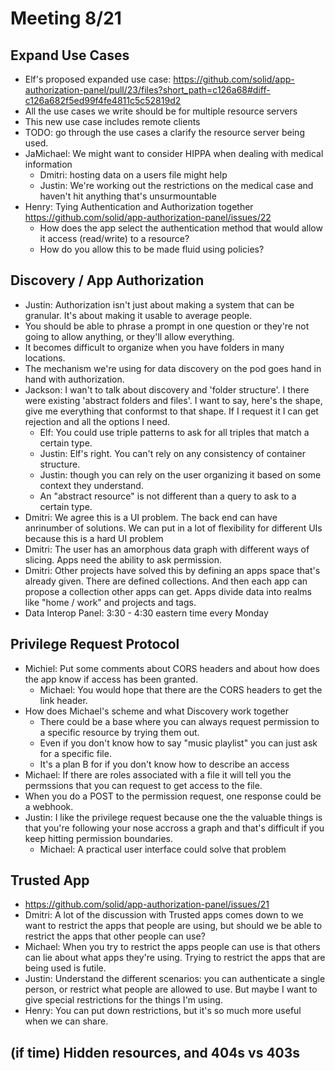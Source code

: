# Meeting 8/21

## Expand Use Cases
 - Elf's proposed expanded use case: https://github.com/solid/app-authorization-panel/pull/23/files?short_path=c126a68#diff-c126a682f5ed99f4fe4811c5c52819d2
 - All the use cases we write should be for multiple resource servers
 - This new use case includes remote clients
 - TODO: go through the use cases a clarify the resource server being used.
 - JaMichael: We might want to consider HIPPA when dealing with medical information
     - Dmitri: hosting data on a users file might help
     - Justin: We're working out the restrictions on the medical case and haven't hit anything that's unsurmountable
 - Henry: Tying Authentication and Authorization together https://github.com/solid/app-authorization-panel/issues/22
     - How does the app select the authentication method that would allow it access (read/write) to a resource? 
     - How do you allow this to be made fluid using policies?

## Discovery / App Authorization
- Justin: Authorization isn't just about making a system that can be granular. It's about making it usable to average people.
- You should be able to phrase a prompt in one question or they're not going to allow anything, or they'll allow everything.
- It becomes difficult to organize when you have folders in many locations.
- The mechanism we're using for data discovery on the pod goes hand in hand with authorization.
- Jackson: I wan't to talk about discovery and 'folder structure'. I there were existing 'abstract folders and files'. I want to say, here's the shape, give me everything that conformst to that shape. If I request it I can get rejection and all the options I need.
    - Elf: You could use triple patterns to ask for all triples that match a certain type.
    - Justin: Elf's right. You can't rely on any consistency of container structure.
    - Justin: though you can rely on the user organizing it based on some context they understand. 
    - An "abstract resource" is not different than a query to ask to a certain type.
- Dmitri: We agree this is a UI problem. The back end can have anrinumber of solutions. We can put in a lot of flexibility for different UIs because this is a hard UI problem
- Dmitri: The user has an amorphous data graph with different ways of slicing. Apps need the ability to ask permission.
- Dmitri: Other projects have solved this by defining an apps space that's already given. There are defined collections. And then each app can propose a collection other apps can get. Apps divide data into realms like "home / work" and projects and tags.
- Data Interop Panel: 3:30 - 4:30 eastern time every Monday


## Privilege Request Protocol
 - Michiel: Put some comments about CORS headers and about how does the app know if access has been granted.
     - Michael: You would hope that there are the CORS headers to get the link header.
 - How does Michael's scheme and what Discovery work together
     - There could be a base where you can always request permission to a specific resource by trying them out.
     - Even if you don't know how to say "music playlist" you can just ask for a specific file.
     - It's a plan B for if you don't know how to describe an access
 - Michael: If there are roles associated with a file it will tell you the permssions that you can request to get access to the file.
 - When you do a POST to the permission request, one response could be a webhook.
 - Justin: I like the privilege request because one the the valuable things is that you're following your nose accross a graph and that's difficult if you keep hitting permission boundaries.
     - Michael: A practical user interface could solve that problem

## Trusted App
 - https://github.com/solid/app-authorization-panel/issues/21
 - Dmitri: A lot of the discussion with Trusted apps comes down to we want to restrict the apps that people are using, but should we be able to restrict the apps that other people can use?
 - Michael: When you try to restrict the apps people can use is that others can lie about what apps they're using. Trying to restrict the apps that are being used is futile.
 - Justin: Understand the different scenarios: you can authenticate a single person, or restrict what people are allowed to use. But maybe I want to give special restrictions for the things I'm using.
 - Henry: You can put down restrictions, but it's so much more useful when we can share.

## (if time) Hidden resources, and 404s vs 403s
